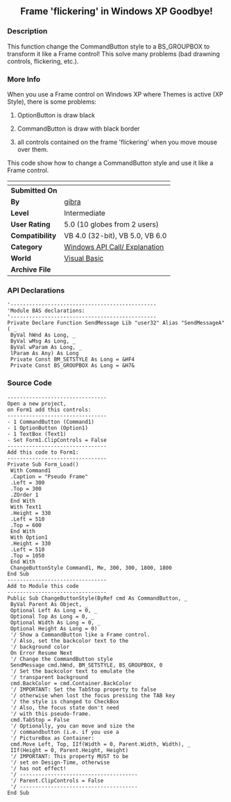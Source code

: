 ﻿<div align="center">

## Frame 'flickering' in Windows XP Goodbye\!


</div>

### Description

This function change the CommandButton style to a BS_GROUPBOX to transform it like a Frame control! This solve many problems (bad drawning controls, flickering, etc.).
 
### More Info
 


When you use a Frame control on Windows XP where Themes is active (XP Style), there is some problems:

1) OptionButton is draw black

2) CommandButton is draw with black border

3) all controls contained on the frame 'flickering' when you move mouse over them.

This code show how to change a CommandButton style and use it like a Frame control.


<span>             |<span>
---                |---
**Submitted On**   |
**By**             |[gibra](https://github.com/Planet-Source-Code/PSCIndex/blob/master/ByAuthor/gibra.md)
**Level**          |Intermediate
**User Rating**    |5.0 (10 globes from 2 users)
**Compatibility**  |VB 4\.0 \(32\-bit\), VB 5\.0, VB 6\.0
**Category**       |[Windows API Call/ Explanation](https://github.com/Planet-Source-Code/PSCIndex/blob/master/ByCategory/windows-api-call-explanation__1-39.md)
**World**          |[Visual Basic](https://github.com/Planet-Source-Code/PSCIndex/blob/master/ByWorld/visual-basic.md)
**Archive File**   |[](https://github.com/Planet-Source-Code/gibra-frame-flickering-in-windows-xp-goodbye__1-55641/archive/master.zip)

### API Declarations

```
'-----------------------------------------------
'Module BAS declarations:
'-----------------------------------------------
Private Declare Function SendMessage Lib "user32" Alias "SendMessageA" ( _
 ByVal hWnd As Long, _
 ByVal wMsg As Long, _
 ByVal wParam As Long, _
 lParam As Any) As Long
 Private Const BM_SETSTYLE As Long = &HF4
 Private Const BS_GROUPBOX As Long = &H7&
```


### Source Code

```
--------------------------------
Open a new project,
on Form1 add this controls:
--------------------------------
- 1 CommandButton (Command1)
- 1 OptionButton (Option1)
- 1 TextBox (Text1)
- Set Form1.ClipControls = False
--------------------------------
Add this code to Form1:
--------------------------------
Private Sub Form_Load()
 With Command1
 .Caption = "Pseudo Frame"
 .Left = 300
 .Top = 300
 .ZOrder 1
 End With
 With Text1
 .Height = 330
 .Left = 510
 .Top = 600
 End With
 With Option1
 .Height = 330
 .Left = 510
 .Top = 1050
 End With
 ChangeButtonStyle Command1, Me, 300, 300, 1800, 1800
End Sub
--------------------------------
Add to Module this code
--------------------------------
Public Sub ChangeButtonStyle(ByRef cmd As CommandButton, _
 ByVal Parent As Object, _
 Optional Left As Long = 0, _
 Optional Top As Long = 0, _
 Optional Width As Long = 0, _
 Optional Height As Long = 0)
 '/ Show a CommandButton like a Frame control.
 '/ Also, set the backcolor text to the
 '/ background color
 On Error Resume Next
 '/ Change the CommandButton style
 SendMessage cmd.hWnd, BM_SETSTYLE, BS_GROUPBOX, 0
 '/ Set the backcolor text to emulate the
 '/ transparent background
 cmd.BackColor = cmd.Container.BackColor
 '/ IMPORTANT: Set the TabStop property to false
 '/ otherwise when lost the focus pressing the TAB key
 '/ the style is changed to CheckBox
 '/ Also, the focus state don't need
 '/ with this pseudo-frame.
 cmd.TabStop = False
 '/ Optionally, you can move and size the
 '/ commandbutton (i.e. if you use a
 '/ PictureBox as Container:
 cmd.Move Left, Top, IIf(Width = 0, Parent.Width, Width), _
 IIf(Height = 0, Parent.Height, Height)
 '/ IMPORTANT: This property MUST to be
 '/ set on Design-Time, otherwise
 '/ has not effect!
 '/ --------------------------------------
 '/ Parent.ClipControls = False
 '/ --------------------------------------
End Sub
```


